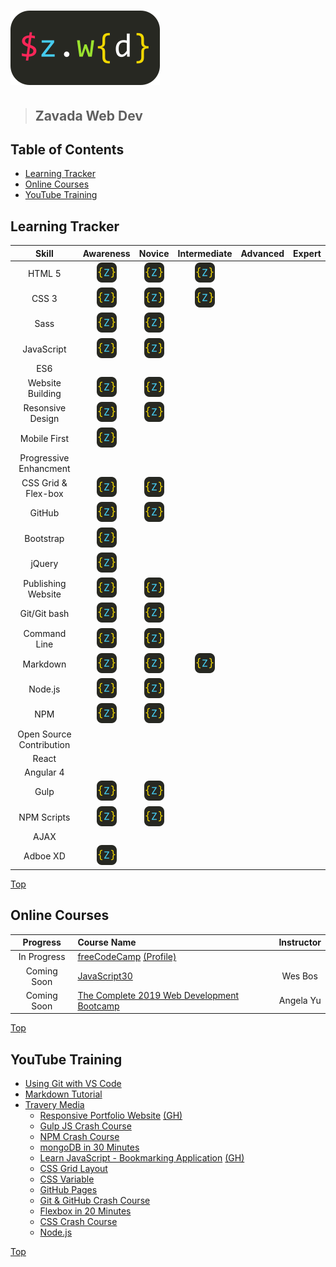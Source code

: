 # ![Zavada Web Dev](https://github.com/mzavada/portfolio/blob/master/dist/img/zwd_logo.png)

> ## Zavada Web Dev

[logo]: https://github.com/mzavada/portfolio/blob/master/dist/img/favicon.ico

## Table of Contents

- [Learning Tracker](#learning-tracker)
- [Online Courses](#online-courses)
- [YouTube Training](#youtube-training)

## Learning Tracker

|Skill                      |Awareness      |Novice             |Intermediate   |Advanced|Expert|
|:-------------------------:|:-------------:|:-----------------:|:-------------:|:------:|:----:|
|HTML 5                     |![Logo][logo]  |![Logo][logo]      |![Logo][logo]  |       |       |
|CSS 3                      |![Logo][logo]  |![Logo][logo]      |![Logo][logo]  |       |       |
|Sass                       |![Logo][logo]  |![Logo][logo]      |               |       |       |
|JavaScript                 |![Logo][logo]  |![Logo][logo]      |               |       |       |
|ES6|                       |               |                   |               |       |       |
|Website Building           |![Logo][logo]  |![Logo][logo]      |               |       |       |
|Resonsive Design           |![Logo][logo]  |![Logo][logo]      |               |       |       |
|Mobile First               |![Logo][logo]  |                   |               |       |       |
|Progressive Enhancment     |               |                   |               |       |       |
|CSS Grid & Flex-box        |![Logo][logo]  |![Logo][logo]      |               |       |       |
|GitHub                     |![Logo][logo]  |![Logo][logo]      |               |       |       |
|Bootstrap                  |![Logo][logo]  |                   |               |       |       |
|jQuery                     |![Logo][logo]  |                   |               |       |       |
|Publishing Website         |![Logo][logo]  |![Logo][logo]      |               |       |       |
|Git/Git bash               |![Logo][logo]  |![Logo][logo]      |               |       |       |
|Command Line               |![Logo][logo]  |![Logo][logo]      |               |       |       |
|Markdown                   |![Logo][logo]  |![Logo][logo]      |![Logo][logo]  |       |       |
|Node.js                    |![Logo][logo]  |![Logo][logo]      |               |       |       |
|NPM                        |![Logo][logo]  |![Logo][logo]      |               |       |       |
|Open Source Contribution   |               |                   |               |       |       |
|React                      |               |                   |               |       |       |
|Angular 4                  |               |                   |               |       |       |
|Gulp                       |![Logo][logo]  |![Logo][logo]      |               |       |       |
|NPM Scripts                |![Logo][logo]  |![Logo][logo]      |               |       |       |
|AJAX                       |               |                   |               |       |       |
|Adboe XD                   |![Logo][logo]  |                   |               |       |       |

[Top](#user-content-zavada-web-dev)

## Online Courses

|Progress       |Course Name                                                                                                                        |Instructor         |
|:-------------:|:----------------------------------------------------------------------------------------------------------------------------------|:-----------------:|
|In Progress    |[freeCodeCamp](https://learn.freecodecamp.org) [(Profile)](https://www.freecodecamp.org/fcc1ffe824b-a8fb-459a-930d-c9dc08410334)   |                   |
|Coming Soon    |[JavaScript30](https://javascript30.com/)                                                                                          |Wes Bos            |
|Coming Soon    |[The Complete 2019 Web Development Bootcamp](https://www.udemy.com/the-complete-web-development-bootcamp/)                         |Angela Yu          |

[Top](#user-content-zavada-web-dev)

## YouTube Training

- [Using Git with VS Code](https://www.youtube.com/watch?v=9cMWR-EGFuY)
- [Markdown Tutorial](https://www.youtube.com/watch?v=pTCROLZLhDM)
- [Travery Media](https://www.youtube.com/user/TechGuyWeb)
  - [Responsive Portfolio Website](https://www.youtube.com/watch?v=gYzHS-n2gqU) [(GH)](https://mattzavada.com)
  - [Gulp JS Crash Course](https://www.youtube.com/watch?v=1rw9MfIleEg&t=48s)
  - [NPM Crash Course](https://www.youtube.com/watch?v=jHDhaSSKmB0&t=182s)
  - [mongoDB in 30 Minutes](https://www.youtube.com/watch?v=pWbMrx5rVBE)
  - [Learn JavaScript - Bookmarking Application](https://www.youtube.com/watch?v=DIVfDZZeGxM) [(GH)](#)
  - [CSS Grid Layout](https://www.youtube.com/watch?v=jV8B24rSN5o&t=1s)
  - [CSS Variable](https://www.youtube.com/watch?v=sQUB039MG0I)
  - [GitHub Pages](https://www.youtube.com/watch?v=SKXkC4SqtRk&t=773s)
  - [Git & GitHub Crash Course](https://www.youtube.com/watch?v=SWYqp7iY_Tc)
  - [Flexbox in 20 Minutes](https://www.youtube.com/watch?v=JJSoEo8JSnc)
  - [CSS Crash Course](https://www.youtube.com/watch?v=yfoY53QXEnI)
  - [Node.js](https://www.youtube.com/watch?v=U8XF6AFGqlc&t=535s)

[Top](#user-content-zavada-web-dev)
